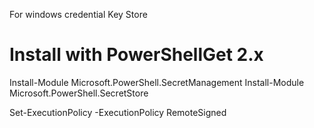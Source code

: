 ﻿For windows credential Key Store

# Install with PowerShellGet 2.x
Install-Module Microsoft.PowerShell.SecretManagement
Install-Module Microsoft.PowerShell.SecretStore

Set-ExecutionPolicy -ExecutionPolicy RemoteSigned